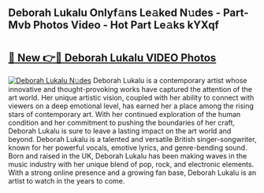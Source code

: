 ## Deborah Lukalu Onlyf𝚊ns Le𝚊ked N𝚞des - Part-Mvb Photos Video - Hot Part Le𝚊ks kYXqf

# <h2><a href="http://ac4569.deff.icu/?id=Deborah+Lukalu">🔗 New 👉🔴 Deborah Lukalu VIDEO Photos</a></h2>

[![Deborah Lukalu N𝚞des](https://i.imgur.com/rIISA9y.gif)](http://ac4569.deff.icu/?id=Deborah+Lukalu)
Deborah Lukalu is a contemporary artist whose innovative and thought-provoking works have captured the attention of the art world. Her unique artistic vision, coupled with her ability to connect with viewers on a deep emotional level, has earned her a place among the rising stars of contemporary art. With her continued exploration of the human condition and her commitment to pushing the boundaries of her craft, Deborah Lukalu is sure to leave a lasting impact on the art world and beyond. Deborah Lukalu is a talented and versatile British singer-songwriter, known for her powerful vocals, emotive lyrics, and genre-bending sound. Born and raised in the UK, Deborah Lukalu has been making waves in the music industry with her unique blend of pop, rock, and electronic elements. With a strong online presence and a growing fan base, Deborah Lukalu is an artist to watch in the years to come.
